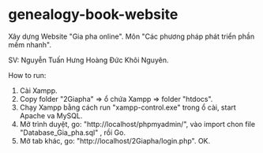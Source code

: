# genealogy-book-website
Xây dựng Website "Gia pha online".
Môn "Các phương pháp phát triển phần mềm nhanh".

SV: Nguyễn Tuấn Hưng
    Hoàng Đức Khôi Nguyên.

How to run:
1. Cài Xampp.
2. Copy folder "2Giapha" => ổ chứa Xampp => folder "htdocs".
3. Chạy Xampp bằng cách run "xampp-control.exe" trong ổ cài, start Apache va MySQL.
3. Mở trình duyệt, go: "http://localhost/phpmyadmin/", vào import chon file "Database_Gia_pha.sql"
, rồi Go.
4. Mở tab khác, go: "http://localhost/2Giapha/login.php". OK.
